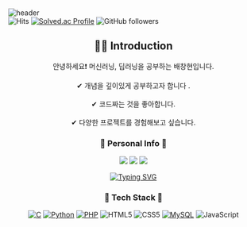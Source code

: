 ### 
![header](https://capsule-render.vercel.app/api?type=waving&color=auto&height=300&section=header&text=Welcome!😁&desc=This%20is%20ChangHyuns%20Github.%20&fontSize=90&descSize=30&fontColor=ffffff&fontAlignY=40)<br>
![Hits](https://hits.seeyoufarm.com/api/count/incr/badge.svg?url=https%3A%2F%2Fgithub.com%2FBae-ChangHyun%2FBae-ChangHyun&count_bg=%23151515&title_bg=%230F28E7&icon=github.svg&icon_color=%23E7E7E7&title=hits&edge_flat=false)
[![Solved.ac Profile](http://mazassumnida.wtf/api/mini/generate_badge?boj=matthew624)](https://solved.ac/matthew624/)
<img alt="GitHub followers" src="https://img.shields.io/github/followers/Bae-ChangHyun">


<div align="center">
  <p align="center">
    
  <div align=center>
    <h2>💁‍♂️ Introduction</h2>
    <p>안녕하세요❗ 머신러닝, 딥러닝을 공부하는 배창현입니다.</p>
    <span>✔ 개념을 깊이있게 공부하고자 합니다 .</span>
    <br>
    <br>
    <span>✔ 코드짜는 것을 좋아합니다.</span>
    <br>
    <br>
    <span>✔ 다양한 프로젝트를 경험해보고 싶습니다.</span>
    <br>

  </div>


### :cake: Personal Info  :cake:
<a href="mailto:matthew624@naver.com"><img src="https://img.shields.io/badge/Mail-03C75A?style=flat&logo=naver&logoColor=ffffff&link=mailto%3Amatthew624%40naver.com"/></a>
<a href="https://changsroad.tistory.com/"><img src="https://img.shields.io/badge/Dev%20Blog-333333?style=%20for-the-badge&logo=tistory&logoColor=%23333333&color=%23fc4e42&link=https%3A%2F%2Fchangsroad.tistory.com%2F"/></a> 
<a href="https://www.instagram.com/raeps_dlog_/"><img src="https://img.shields.io/badge/Insta-ffffff?style=%20for-the-badge&logo=instagram&logoColor=%23ffffff&color=%23E4405F&link=https%3A%2F%2Fchangsroad.tistory.com%2F"/></a>

[![Typing SVG](https://readme-typing-svg.demolab.com?font=Victor+Mono&weight=700&size=27&pause=1000&color=FFFFFF&background=0D1117&center=true&vCenter=true&random=false&width=435&lines=Hi%F0%9F%91%8B+My+name+is+Chang+Hyun;Study+hard+to+be+SUCCESS)](https://git.io/typing-svg)


### :wrench: Tech Stack  :wrench:
[![C](https://img.shields.io/badge/C-00599C?style=flat-square&logo=C&logoColor=FFFFFF)]()
[![Python](https://img.shields.io/badge/Python-FADE27?style=flat-square&logo=Python&logoColor=FFFFFF)]()
[![PHP](https://img.shields.io/badge/PHP-777BB4?style=flat-square&logo=PHP&logoColor=FFFFFF)]()
![HTML5](https://img.shields.io/badge/html5-%23E34F26.svg?style=flat-square&logo=html5&logoColor=white)
![CSS5](https://img.shields.io/badge/CSS-%23E34F26.svg?style=flat-square&logo=CSS3&logoColor=white)
[![MySQL](https://img.shields.io/badge/MySQL-4479A1?style=flat-square&logo=MySQL&logoColor=FFFFFF)]()
![JavaScript](https://img.shields.io/badge/javascript-%23323330?style=flat-square&logo=javascript&logoColor=%23F7DF1E)
</div>

<!--
**Bae-ChangHyun/Bae-ChangHyun** is a ✨ _special_ ✨ repository because its `README.md` (this file) appears on your GitHub profile.

Here are some ideas to get you started:

- 🔭 I’m currently working on ...
- 🌱 I’m currently learning ...
- 👯 I’m looking to collaborate on ...
- 🤔 I’m looking for help with ...
- 💬 Ask me about ...
- 📫 How to reach me: ...
- 😄 Pronouns: ...
- ⚡ Fun fact: ...
-->

